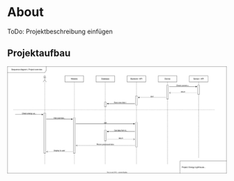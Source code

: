 # About 

ToDo: Projektbeschreibung einfügen

## Projektaufbau

![./images/sequence_diagram_overview_06_01_2023_ham.drawio.svg](./images/sequence_diagram_overview_06_01_2023_ham.drawio.svg) 
